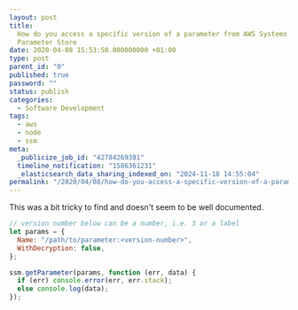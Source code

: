 ```yaml
---
layout: post
title:
  How do you access a specific version of a parameter from AWS Systems Manager
  Parameter Store
date: 2020-04-08 15:53:50.000000000 +01:00
type: post
parent_id: "0"
published: true
password: ""
status: publish
categories:
  - Software Development
tags:
  - aws
  - node
  - ssm
meta:
  _publicize_job_id: "42784269381"
  timeline_notification: "1586361231"
  _elasticsearch_data_sharing_indexed_on: "2024-11-18 14:55:04"
permalink: "/2020/04/08/how-do-you-access-a-specific-version-of-a-parameter-from-aws-systems-manager-parameter-store/"
---
```


This was a bit tricky to find and doesn\'t seem to be well documented.

```js
// version number below can be a number, i.e. 3 or a label
let params = {
  Name: "/path/to/parameter:<version-number>",
  WithDecryption: false,
};

ssm.getParameter(params, function (err, data) {
  if (err) console.error(err, err.stack);
  else console.log(data);
});
```
